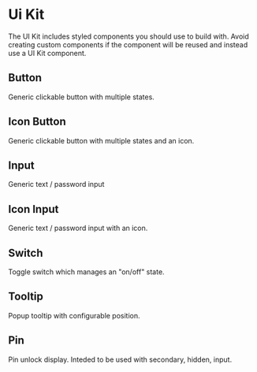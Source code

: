 # Ui Kit

The UI Kit includes styled components you should use to build with. Avoid creating custom components if the component will be reused and instead use a UI Kit component.


## Button

Generic clickable button with multiple states.

## Icon Button

Generic clickable button with multiple states and an icon.

## Input

Generic text / password input

## Icon Input

Generic text / password input with an icon.

## Switch

Toggle switch which manages an "on/off" state.

## Tooltip

Popup tooltip with configurable position.

## Pin

Pin unlock display. Inteded to be used with secondary, hidden, input.